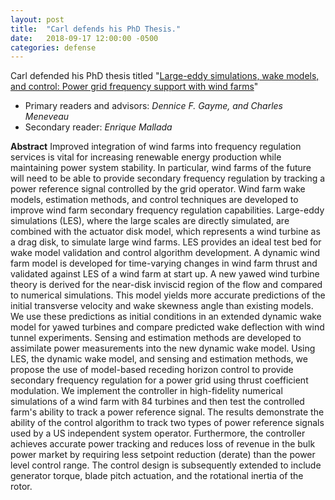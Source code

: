```yaml
---
layout: post
title:  "Carl defends his PhD Thesis."
date:   2018-09-17 12:00:00 -0500
categories: defense
---
```

Carl defended his PhD thesis titled "[Large-eddy simulations, wake models, and control: Power grid frequency support with wind farms](https://github.com/crshapiro/phd-thesis/raw/master/root.pdf)"
* Primary readers and advisors: *Dennice F. Gayme, and Charles Meneveau*
* Secondary reader: *Enrique Mallada*

**Abstract**
Improved integration of wind farms into frequency regulation services is vital for increasing renewable energy production while maintaining power system stability. In particular, wind farms of the future will need to be able to provide secondary frequency regulation by tracking a power reference signal controlled by the grid operator. Wind farm wake models, estimation methods, and control techniques are developed to improve wind farm secondary frequency regulation capabilities. Large-eddy simulations (LES), where the large scales are directly simulated, are combined with the actuator disk model, which represents a wind turbine as a drag disk, to simulate large wind farms. LES provides an ideal test bed for wake model validation and control algorithm development. A dynamic wind farm model is developed for time-varying changes in wind farm thrust and validated against LES of a wind farm at start up. A new yawed wind turbine theory is derived for the near-disk inviscid region of the flow and compared to numerical simulations. This model yields more accurate predictions of the initial transverse velocity and wake skewness angle than existing models. We use these predictions as initial conditions in an extended dynamic wake model for yawed turbines and compare predicted wake deflection with wind tunnel experiments. Sensing and estimation methods are developed to assimilate power measurements into the new dynamic wake model. Using LES, the dynamic wake model, and sensing and estimation methods, we propose the use of model-based receding horizon control to provide secondary frequency regulation for a power grid using thrust coefficient modulation.  We implement the controller in high-fidelity numerical simulations of a wind farm with 84 turbines and then test the controlled farm's ability to track a power reference signal. The results demonstrate the ability of the control algorithm to track two types of power reference signals used by a US independent system operator. Furthermore, the controller achieves accurate power tracking and reduces loss of revenue in the bulk power market by requiring less setpoint reduction (derate) than the power level control range. The control design is subsequently extended to include generator torque, blade pitch actuation, and the rotational inertia of the rotor.
